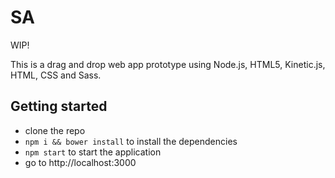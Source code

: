 # SA

WIP!

This is a drag and drop web app prototype using Node.js, HTML5, Kinetic.js, HTML, CSS and Sass.


## Getting started
- clone the repo
- `npm i && bower install` to install the dependencies
- `npm start` to start the application
- go to http://localhost:3000

